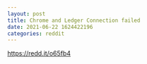 ```yaml
--- 
layout: post 
title: Chrome and Ledger Connection failed 
date: 2021-06-22 1624422196 
categories: reddit 
--- 
```

https://redd.it/o65fb4